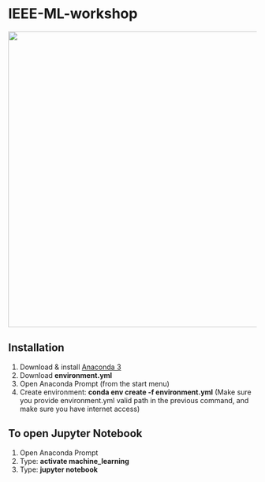 # IEEE-ML-workshop

<img src="https://user-images.githubusercontent.com/9033365/37256859-2320fb7a-2569-11e8-9dde-1cddcab1e23f.jpeg" width="600" height="600" />

## Installation
1. Download & install [Anaconda 3](https://www.anaconda.com/download/)
2. Download **environment.yml**
3. Open Anaconda Prompt (from the start menu)
4. Create environment: **conda env create -f environment.yml** (Make sure you provide environment.yml valid path in the previous command, and make sure you have internet access)

## To open Jupyter Notebook
1. Open Anaconda Prompt
2. Type: **activate machine_learning**
3. Type: **jupyter notebook**
